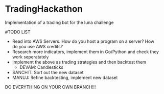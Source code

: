 # TradingHackathon
Implementation of a trading bot for the luna challenge


#TODO LIST
 
- Read into AWS Servers. How do you host a program on a server? How do you use AWS credits?
- Research more indicators, implement them in Go/Python and check they work seperatately
- Implement the above as trading strategies and then backtest them
  - DEVAM: Candlesticks
- SANCHIT: Sort out the new dataset
- MANUJ: Refine backtesting, implement new dataset

DO EVERYTHING ON YOUR OWN BRANCH!!!
